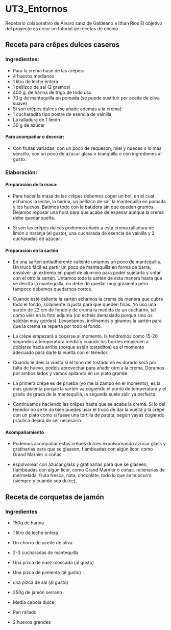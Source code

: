 # UT3_Entornos
Recetario colaborativo de Álvaro sanz de Galdeano e Ithan Ríos 
El objetivo del proyecto es crear un tutorial de recetas de cocina

## Receta para crêpes dulces caseros

### Ingredientes:

- Para la crema base de las crêpes:
- 4 huevos medianos
- 1 litro de leche entera
- 1 pellizco de sal (2 gramos)
- 400 g. de harina de trigo de todo uso
- 70 g de mantequilla en pomada (se puede sustituir por aceite de oliva suave)
- Si son crêpes dulces (se añade además a la crema):
- 1 cucharadita tipo postre de esencia de vainilla
- La ralladura de 1 limón
- 30 g de azúcar

#### Para acompañar o decorar:

- Con frutas variadas, con un poco de requesón, miel y nueces o lo más sencillo, con un poco de azúcar glass o blanquilla
o con ingredienes al gusto.

### Elaboración:

#### Preparación de la masa:

- Para hacer la masa de las crêpes debemos coger un bol, en el cual echamos la leche, la harina, un pellizco de sal, la mantequilla en pomada y los huevos. Batimos todo con la batidora sin que queden grumos. Dejamos reposar una hora para que acabe de espesar aunque la crema debe quedar suelta.

- Si son las crêpes dulces podemos añadir a esta crema ralladura de limón o naranja (al gusto), una cucharada de esencia de vainilla y 2 cucharadas de azúcar.

#### Preparación en la sartén

- En una sartén antiadherente caliente untamos un poco de mantequilla. Un truco fácil es partir un poco de mantequilla en forma de barra, envolver un extremo en papel de aluminio para poder sujetarla y untar con el otro la sartén. Untamos toda la sartén de esta manera hasta que se derrita la mantequilla, no debe de quedar muy grasienta pero tampoco debemos quedarnos cortos.

- Cuando esté caliente la sartén echamos la crema de manera que cubra todo el fondo, solamente la justa para que queden finas. Yo uso una sartén de 22 cm de fondo y de crema la medida de un cucharón, tal como véis en la foto adjunta (no echéis demasiado porque sino os saldrán muy gordas). Levantamos, inclinamos y giramos la sartén para que la crema se reparta por todo el fondo.

- La crêpe empezará a cocerse al momento, la tendremos como 15-20 segundos a temperatura media y cuando los bordes empiecen a doblarse hacia arriba (porque están tostaditos) es el momento adecuado para darle la vuelta con el tenedor.

- Cuando le deis la vuelta si el tono del tostado no es dorado será por falta de huevo, podéis aprovechar para añadir otro a la crema. Doramos por ambos lados y vamos apilando en un plato grande.

- La primera crêpe es de prueba (yo me la zampo en el momento), es la más grasienta porque la sartén va cogiendo el punto de temperatura y el grado de grasa de la mantequilla, la segunda suele salir ya perfecta.

- Continuamos haciendo las crêpes hasta que se acabe la crema. Si lo del tenedor no se te da bien puedes usar el truco de dar la vuelta a la crêpe con un plato como si fuese una tortilla de patata, según vayas cogiendo práctica dejará de ser necesario.

#### Acompañamiento

- Podemos acompañar estas crêpes dulces expolvoreando azúcar glass y gratinarlas para que se glaseen, flambeadas con algún licor, como Grand Marnier o coñac

- espolvorear con azúcar glass y gratinarlas para que se glaseen, flambeadas con algún licor, como Grand Marnier o coñac. rellenarlas de mermelada, fruta fresca, nata, chocolate, todo lo que se te ocurra (siempre y cuando sea dulce).


## Receta de corquetas de jamón

### Ingredientes

- 150g de harina

- 1 litro de leche entera

- Un chorro de aceite de oliva

- 2-3 cucharadas de mantequilla

- Una pizca de nuez moscada (al gusto)

- Una pizca de pimienta (al gusto)

- una pizca de sal (al gusto)

- 250g de jamón serrano

- Media cebola dulce

- Pan rallado

- 2 huevos grandes

